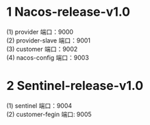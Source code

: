 # 1 Nacos-release-v1.0
(1) provider 端口：9000                    
(2) provider-slave 端口：9001                 
(3) customer 端口：9002                           
(4) nacos-config 端口：9003          

# 2 Sentinel-release-v1.0       
(1) sentinel 端口：9004         
(2) customer-fegin 端口: 9005                                                    
